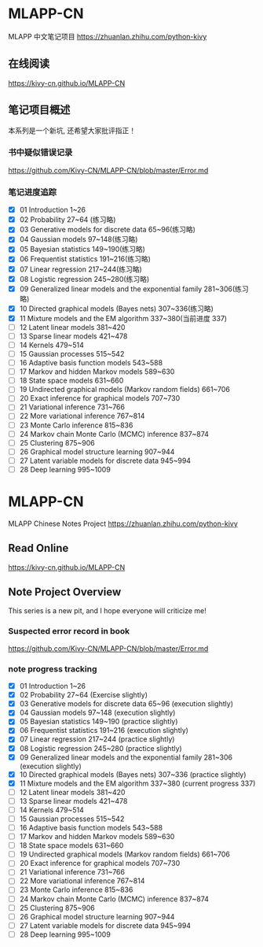 # MLAPP-CN

MLAPP 中文笔记项目  https://zhuanlan.zhihu.com/python-kivy

## 在线阅读

<https://kivy-cn.github.io/MLAPP-CN>

## 笔记项目概述

本系列是一个新坑, 还希望大家批评指正！

### 书中疑似错误记录

https://github.com/Kivy-CN/MLAPP-CN/blob/master/Error.md

### 笔记进度追踪

- [x] 01 Introduction 1~26
- [x] 02 Probability 27~64 (练习略)
- [x] 03 Generative models for discrete data 65~96(练习略)
- [x] 04 Gaussian models 97~148(练习略)
- [x] 05 Bayesian statistics 149~190(练习略)
- [x] 06 Frequentist statistics 191~216(练习略)
- [x] 07 Linear regression 217~244(练习略)
- [x] 08 Logistic regression 245~280(练习略)
- [x] 09 Generalized linear models and the exponential family 281~306(练习略)
- [x] 10 Directed graphical models (Bayes nets) 307~336(练习略)
- [x] 11 Mixture models and the EM algorithm 337~380(当前进度 337)
- [ ] 12 Latent linear models 381~420
- [ ] 13 Sparse linear models 421~478
- [ ] 14 Kernels 479~514
- [ ] 15 Gaussian processes 515~542
- [ ] 16 Adaptive basis function models 543~588
- [ ] 17 Markov and hidden Markov models 589~630
- [ ] 18 State space models 631~660
- [ ] 19 Undirected graphical models (Markov random fields) 661~706
- [ ] 20 Exact inference for graphical models 707~730
- [ ] 21 Variational inference 731~766
- [ ] 22 More variational inference 767~814
- [ ] 23 Monte Carlo inference 815~836
- [ ] 24 Markov chain Monte Carlo (MCMC) inference 837~874
- [ ] 25 Clustering 875~906
- [ ] 26 Graphical model structure learning 907~944
- [ ] 27 Latent variable models for discrete data 945~994
- [ ] 28 Deep learning 995~1009

# MLAPP-CN

MLAPP Chinese Notes Project https://zhuanlan.zhihu.com/python-kivy

## Read Online

<https://kivy-cn.github.io/MLAPP-CN>

## Note Project Overview

This series is a new pit, and I hope everyone will criticize me!

### Suspected error record in book

https://github.com/Kivy-CN/MLAPP-CN/blob/master/Error.md

### note progress tracking

- [x] 01 Introduction 1~26
- [x] 02 Probability 27~64 (Exercise slightly)
- [x] 03 Generative models for discrete data 65~96 (execution slightly)
- [x] 04 Gaussian models 97~148 (execution slightly)
- [x] 05 Bayesian statistics 149~190 (practice slightly)
- [x] 06 Frequentist statistics 191~216 (execution slightly)
- [x] 07 Linear regression 217~244 (practice slightly)
- [x] 08 Logistic regression 245~280 (practice slightly)
- [x] 09 Generalized linear models and the exponential family 281~306 (execution slightly)
- [x] 10 Directed graphical models (Bayes nets) 307~336 (practice slightly)
- [x] 11 Mixture models and the EM algorithm 337~380 (current progress 337)
- [ ] 12 Latent linear models 381~420
- [ ] 13 Sparse linear models 421~478
- [ ] 14 Kernels 479~514
- [ ] 15 Gaussian processes 515~542
- [ ] 16 Adaptive basis function models 543~588
- [ ] 17 Markov and hidden Markov models 589~630
- [ ] 18 State space models 631~660
- [ ] 19 Undirected graphical models (Markov random fields) 661~706
- [ ] 20 Exact inference for graphical models 707~730
- [ ] 21 Variational inference 731~766
- [ ] 22 More variational inference 767~814
- [ ] 23 Monte Carlo inference 815~836
- [ ] 24 Markov chain Monte Carlo (MCMC) inference 837~874
- [ ] 25 Clustering 875~906
- [ ] 26 Graphical model structure learning 907~944
- [ ] 27 Latent variable models for discrete data 945~994
- [ ] 28 Deep learning 995~1009
